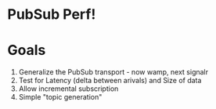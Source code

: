 # PubSub Perf!

Goals
======
1. Generalize the PubSub transport - now wamp, next signalr
2. Test for Latency (delta between arivals) and Size of data
3. Allow incremental subscription
4. Simple "topic generation"
